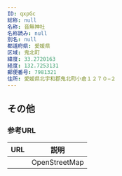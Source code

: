 ```yaml
---
ID: qxpGc
総称: null
名称: 音無神社
名称読み: null
別名: null
都道府県: 愛媛県
区域: 鬼北町
緯度: 33.2720163
経度: 132.7253131
郵便番号: 7981321
住所: 愛媛県北宇和郡鬼北町小倉１２７０−２
---
```


## その他

### 参考URL

| URL | 説明          |
| --- | ------------- |
|     | OpenStreetMap |
